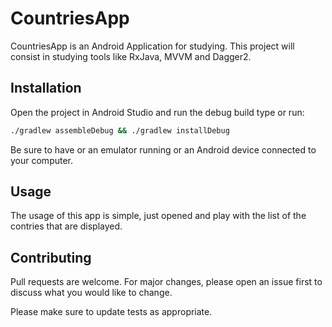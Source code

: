 # CountriesApp

CountriesApp is an Android Application for studying. This project will consist in studying tools like RxJava, MVVM and Dagger2. 

## Installation

Open the project in Android Studio and run the debug build type or run:

```bash
./gradlew assembleDebug && ./gradlew installDebug
```

Be sure to have or an emulator running or an Android device connected to your computer.

## Usage

The usage of this app is simple, just opened and play with the list of the contries that are displayed.

## Contributing
Pull requests are welcome. For major changes, please open an issue first to discuss what you would like to change.

Please make sure to update tests as appropriate.

